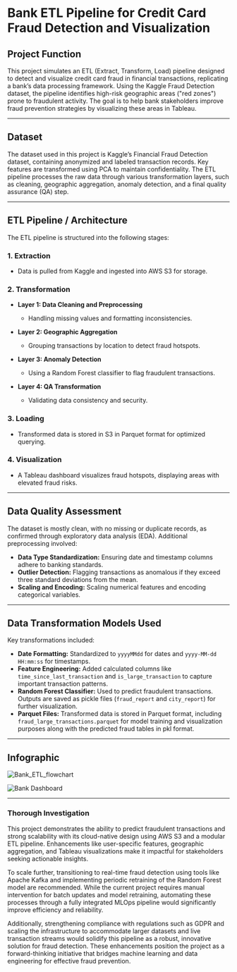 # Bank ETL Pipeline for Credit Card Fraud Detection and Visualization

## Project Function
This project simulates an ETL (Extract, Transform, Load) pipeline designed to detect and visualize credit card fraud in financial transactions, replicating a bank’s data processing framework. Using the Kaggle Fraud Detection dataset, the pipeline identifies high-risk geographic areas ("red zones") prone to fraudulent activity. The goal is to help bank stakeholders improve fraud prevention strategies by visualizing these areas in Tableau.

---

## Dataset
The dataset used in this project is Kaggle’s Financial Fraud Detection dataset, containing anonymized and labeled transaction records. Key features are transformed using PCA to maintain confidentiality. The ETL pipeline processes the raw data through various transformation layers, such as cleaning, geographic aggregation, anomaly detection, and a final quality assurance (QA) step.

---

## ETL Pipeline / Architecture
The ETL pipeline is structured into the following stages:

### 1. Extraction
- Data is pulled from Kaggle and ingested into AWS S3 for storage.

### 2. Transformation
- **Layer 1: Data Cleaning and Preprocessing**
  - Handling missing values and formatting inconsistencies.

- **Layer 2: Geographic Aggregation**
  - Grouping transactions by location to detect fraud hotspots.

- **Layer 3: Anomaly Detection**
  - Using a Random Forest classifier to flag fraudulent transactions.

- **Layer 4: QA Transformation**
  - Validating data consistency and security.

### 3. Loading
- Transformed data is stored in S3 in Parquet format for optimized querying.

### 4. Visualization
- A Tableau dashboard visualizes fraud hotspots, displaying areas with elevated fraud risks.

---

## Data Quality Assessment
The dataset is mostly clean, with no missing or duplicate records, as confirmed through exploratory data analysis (EDA). Additional preprocessing involved:

- **Data Type Standardization:** Ensuring date and timestamp columns adhere to banking standards.
- **Outlier Detection:** Flagging transactions as anomalous if they exceed three standard deviations from the mean.
- **Scaling and Encoding:** Scaling numerical features and encoding categorical variables.

---

## Data Transformation Models Used
Key transformations included:

- **Date Formatting:** Standardized to `yyyyMMdd` for dates and `yyyy-MM-dd HH:mm:ss` for timestamps.
- **Feature Engineering:** Added calculated columns like `time_since_last_transaction` and `is_large_transaction` to capture important transaction patterns.
- **Random Forest Classifier:** Used to predict fraudulent transactions. Outputs are saved as pickle files (`fraud_report` and `city_report`) for further visualization.
- **Parquet Files:** Transformed data is stored in Parquet format, including `fraud_large_transactions.parquet` for model training and visualization purposes along with the predicted fraud tables in pkl format.

---

## Infographic
![Bank_ETL_flowchart](https://github.com/user-attachments/assets/4ae5ed16-7b8b-405a-88b0-77ecc6666de1)

![Bank Dashboard](https://github.com/user-attachments/assets/9962b81b-3f93-4545-9db1-167640dd0447)

---
### Thorough Investigation
This project demonstrates the ability to predict fraudulent transactions and strong scalability with its cloud-native design using AWS S3 and a modular ETL pipeline. Enhancements like user-specific features, geographic aggregation, and Tableau visualizations make it impactful for stakeholders seeking actionable insights.

To scale further, transitioning to real-time fraud detection using tools like Apache Kafka and implementing periodic retraining of the Random Forest model are recommended. While the current project requires manual intervention for batch updates and model retraining, automating these processes through a fully integrated MLOps pipeline would significantly improve efficiency and reliability.

Additionally, strengthening compliance with regulations such as GDPR and scaling the infrastructure to accommodate larger datasets and live transaction streams would solidify this pipeline as a robust, innovative solution for fraud detection. These enhancements position the project as a forward-thinking initiative that bridges machine learning and data engineering for effective fraud prevention.
